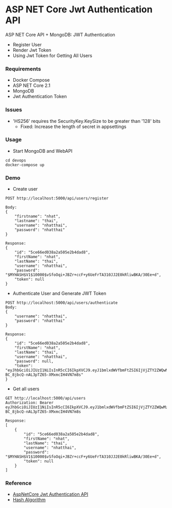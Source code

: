 # ASP NET Core Jwt Authentication API
ASP NET Core API + MongoDB: JWT Authentication
+ Register User
+ Render Jwt Token
+ Using Jwt Token for Getting All Users

### Requirements
+ Docker Compose
+ ASP NET Core 2.1
+ MongoDB
+ Jwt Authentication Token

### Issues
+ 'HS256' requires the SecurityKey.KeySize to be greater than '128' bits
    - Fixed: Increase the length of secret in appsettings


### Usage
+ Start MongoDB and WebAPI
```
cd devops
docker-compose up
```

### Demo
+ Create user
```
POST http://localhost:5000/api/users/register

Body:
{
	"firstname": "nhat",
	"lastname": "thai",
	"username": "nhatthai",
	"password": "nhatthai"
}

Response:
{
    "id": "5ce66ed038a2a505e2b4dad8",
    "firstName": "nhat",
    "lastName": "thai",
    "username": "nhatthai",
    "password": "$MYHASH$V1$10000$vSfoOqi+JBZr+ccF+y6UeFrTA310JJ2E0kRliwBKA/30Ee+d",
    "token": null
}
```

+ Authenticate User and Generate JWT Token
```
POST http://localhost:5000/api/users/authenticate
Body:
{
    "username": "nhatthai",
	"password": "nhatthai"
}

Response:
{
    "id": "5ce66ed038a2a505e2b4dad8",
    "firstName": "nhat",
    "lastName": "thai",
    "username": "nhatthai",
    "password": null,
    "token": "eyJhbGciOiJIUzI1NiIsInR5cCI6IkpXVCJ9.eyJ1bmlxdWVfbmFtZSI6IjVjZTY2ZWQwMzhhMmE1MDVlMmI0ZGFkOCIsIm5iZiI6MTU1ODYwNjU0NCwiZXhwIjoxNTU5MjExMzQ0LCJpYXQiOjE1NTg2MDY1NDR9.8BIW5ITdy-BC_8jbcQ-nAL3pTZ65-XMxmcIH4VN7m8s"
}
```

+ Get all users
```
GET http://localhost:5000/api/users
Authorization: Bearer eyJhbGciOiJIUzI1NiIsInR5cCI6IkpXVCJ9.eyJ1bmlxdWVfbmFtZSI6IjVjZTY2ZWQwMzhhMmE1MDVlMmI0ZGFkOCIsIm5iZiI6MTU1ODYwNjU0NCwiZXhwIjoxNTU5MjExMzQ0LCJpYXQiOjE1NTg2MDY1NDR9.8BIW5ITdy-BC_8jbcQ-nAL3pTZ65-XMxmcIH4VN7m8s

Response:
[
    {
        "id": "5ce66ed038a2a505e2b4dad8",
        "firstName": "nhat",
        "lastName": "thai",
        "username": "nhatthai",
        "password": "$MYHASH$V1$10000$vSfoOqi+JBZr+ccF+y6UeFrTA310JJ2E0kRliwBKA/30Ee+d",
        "token": null
    }
]
```

### Reference
+ [AspNetCore Jwt Authentication API](https://jasonwatmore.com/post/2018/08/14/aspnet-core-21-jwt-authentication-tutorial-with-example-api)
+ [Hash Algorithm](https://codinginfinite.com/c-sharp-hashing-algorithm-class-asp-net-core/)